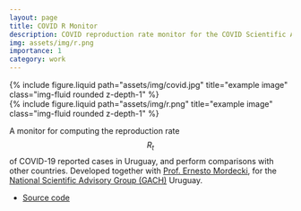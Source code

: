 ```yaml
---
layout: page
title: COVID R Monitor
description: COVID reproduction rate monitor for the COVID Scientific Advisory group in Uruguay
img: assets/img/r.png
importance: 1
category: work
---
```

<div class="row justify-content-sm-center">
    <div class="col-sm-5 mt-3 mt-md-0">
        {% include figure.liquid path="assets/img/covid.jpg" title="example image" class="img-fluid rounded z-depth-1" %}
    </div>
    <div class="col-sm-7 mt-3 mt-md-0">
        {% include figure.liquid path="assets/img/r.png" title="example image" class="img-fluid rounded z-depth-1" %}
    </div>
</div>

A monitor for computing the reproduction rate $$R_t$$ of COVID-19 reported cases in Uruguay, and perform comparisons with other countries. Developed together with [Prof. Ernesto Mordecki](http://www.cmat.edu.uy/~mordecki/), for the [National Scientific Advisory Group (GACH)](https://www.gub.uy/presidencia/gach) Uruguay.

* [Source code](https://github.com/aferragu/covid-r-monitor)
